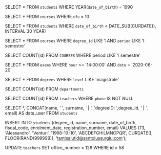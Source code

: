 <!-- 1. Selezionare tutti gli studenti nati nel 1990 (160) --> 

SELECT *
FROM `students`
WHERE YEAR(`date_of_birth`) = 1990

<!-- 2. Selezionare tutti i corsi che valgono più di 10 crediti (479) -->

SELECT *
FROM `courses`
WHERE `cfu` = 10

<!-- 3. Selezionare tutti gli studenti che hanno più di 30 anni -->

SELECT *
FROM `students` 
WHERE `date_of_birth` < DATE_SUB(CURDATE(), INTERVAL 30 YEAR) <!-- (3788) -->

<!-- 4. Selezionare tutti i corsi del primo semestre di un qualsiasi corso di laurea (286)-->

SELECT * 
FROM `courses`
WHERE `degree_id` LIKE 1 AND `period` LIKE 'I semestre' <!-- (10) -->

SELECT COUNT(id)
FROM `COURSES` 
WHERE period LIKE 'I semestre' <!-- 709 -->

<!-- 5. Selezionare tutti gli appelli d'esame che avvengono nel pomeriggio (dopo le 14) del 20/06/2020 (21) -->

SELECT *
FROM `exams` 
WHERE `hour` >= '14:00:00' AND `date` = '2020-06-20'

<!-- 6. Seleziona tutti i corsi di laurea magistrale (38) -->

SELECT *
FROM `degrees` 
WHERE `level` LIKE 'magistrale'

<!-- 7. Da quanti compartimenti è composta l'università? (12) -->

SELECT COUNT(id)
FROM `departments` 

<!-- 8.Quanti sono gli insegnanti che non hanno un numero di telefono? (50) -->

SELECT COUNT(id)
FROM `teachers` 
WHERE `phone` IS NOT NULL

<!-- 9. Inserire nella tabella degli studenti un nuovo record con i propri dati (per il campo degree_id, inserire un valore casuale) -->

SELECT *, CONCAT(name, ' ', surname, ' | ', 'degreeID: ',degree_id, ' | ', email) AS data_user
FROM `students`

  <!------------------------------------->

INSERT INTO `students` (degree_id, name, surname, date_of_birth, fiscal_code, enrolment_date, registration_number, email)
VALUES (73, 'Alessandro', 'Venturi', '1998-10-10', 'ABCDEFGHILMNOPQR', CURDATE(), FLOOR(RAND(999999)), 'tantisalutid@santolussurgiu.com');

<!-- 10. Cambiare in numero dell'ufficio del professor Pietro Rizzo in 216 -->

UPDATE `teachers`
SET office_number = 126
WHERE id = 58